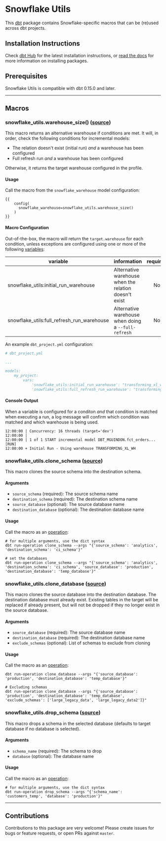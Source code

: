 # Snowflake Utils

This [dbt](https://github.com/fishtown-analytics/dbt) package contains Snowflake-specific macros that can be (re)used across dbt projects.

## Installation Instructions
Check [dbt Hub](https://hub.getdbt.com/fishtown-analytics/snowflake_utils/latest/) for the latest installation instructions, or [read the docs](https://docs.getdbt.com/docs/package-management) for more information on installing packages.

## Prerequisites
Snowflake Utils is compatible with dbt 0.15.0 and later.

----

## Macros

### snowflake_utils.warehouse_size() ([source](macros/warehouse_size.sql))
This macro returns an alternative warehouse if conditions are met. It will, in order, check the following conditions for incremental models:

- The relation doesn't exist (initial run) _and_ a warehouse has been configured
- Full refresh run _and_ a warehouse has been configured

Otherwise, it returns the target warehouse configured in the profile.

#### Usage

Call the macro from the `snowflake_warehouse` model configuration:
```
{{
    config(
      snowflake_warehouse=snowflake_utils.warehouse_size()
    )
}}
```

#### Macro Configuration

Out-of-the-box, the macro will return the `target.warehouse` for each condition, unless exceptions are configured using one or more of the following [variables](https://docs.getdbt.com/docs/using-variables):

| variable | information | required |
|----------|-------------|:--------:|
|snowflake_utils:initial_run_warehouse|Alternative warehouse when the relation doesn't exist|No|
|snowflake_utils:full_refresh_run_warehouse|Alternative warehouse when doing a `--full-refresh`|No|

An example `dbt_project.yml` configuration:

```yml
# dbt_project.yml

...

models:
    my_project:
        vars:
            'snowflake_utils:initial_run_warehouse': "transforming_xl_wh"
            'snowflake_utils:full_refresh_run_warehouse': "transforming_xl_wh"


```

#### Console Output

When a variable is configured for a conditon _and_ that condition is matched when executing a run, a log message will confirm which condition was matched and which warehouse is being used.

```
12:00:00 | Concurrency: 16 threads (target='dev')
12:00:00 |
12:00:00 | 1 of 1 START incremental model DBT_MGUINDON.fct_orders... [RUN]
12:00:00 + Initial Run - Using warehouse TRANSFORMING_XL_WH
```

### snowflake_utils.clone_schema ([source](macros/clone_schema.sql))
This macro clones the source schema into the destination schema.

#### Arguments
* `source_schema` (required): The source schema name
* `destination_schema` (required): The destination schema name
* `source_database` (optional): The source database name
* `destination_database` (optional): The destination database name

#### Usage

Call the macro as an [operation](https://docs.getdbt.com/docs/using-operations):

```
# for multiple arguments, use the dict syntax
dbt run-operation clone_schema --args "{'source_schema': 'analytics', 'destination_schema': 'ci_schema'}"

# set the databases
dbt run-operation clone_schema --args "{'source_schema': 'analytics', 'destination_schema': 'ci_schema', 'source_database': 'production', 'destination_database': 'temp_database'}"
```

### snowflake_utils.clone_database ([source](macros/clone_database.sql))
This macro clones the source database into the destination database.  The destination database must already exist.  Existing tables in the target will be replaced if already present, but will not be dropped if they no longer exist in the source database.


#### Arguments
* `source_database` (required): The source database name
* `destination_database` (required): The destination database name
* `exclude_schemas` (optional): List of schemas to exclude from cloning

#### Usage

Call the macro as an [operation](https://docs.getdbt.com/docs/using-operations):

```
dbt run-operation clone_database --args "{'source_database': 'production', 'destination_database': 'temp_database'}"

# Excluding schemas
dbt run-operation clone_database --args "{'source_database': 'production', 'destination_database': 'temp_database', 'exclude_schemas': ['large_legacy_data', 'large_legacy_data2']}"

```

### snowflake_utils.drop_schema ([source](macros/drop_schema.sql))
This macro drops a schema in the selected database (defaults to target database if no database is selected).

#### Arguments
* `schema_name` (required): The schema to drop
* `database` (optional): The database name

#### Usage

Call the macro as an [operation](https://docs.getdbt.com/docs/using-operations):

```
# for multiple arguments, use the dict syntax
dbt run-operation drop_schema --args "{'schema_name': 'customers_temp', 'database': 'production'}"
```

----

## Contributions
Contributions to this package are very welcome! Please create issues for bugs or feature requests, or open PRs against `master`.
